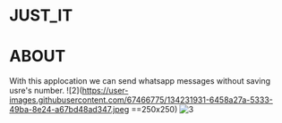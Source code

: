 # JUST_IT

# ABOUT 
  With this applocation we can send whatsapp messages without saving usre's number.
   ![2](https://user-images.githubusercontent.com/67466775/134231931-6458a27a-5333-49ba-8e24-a67bd48ad347.jpeg ==250x250) 
   ![3](https://user-images.githubusercontent.com/67466775/134232415-e47516bb-fd32-4c8d-bb90-5bde4e091a06.jpeg)

